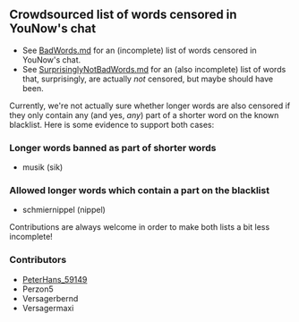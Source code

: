 Crowdsourced list of words censored in YouNow's chat
----------------------------------------------------

* See [BadWords.md](BadWords.md) for an (incomplete) list of words censored
  in YouNow's chat.
* See [SurprisinglyNotBadWords.md](SurprisinglyNotBadWords.md) for an (also
  incomplete) list of words that, surprisingly, are actually *not* censored,
  but maybe should have been.

Currently, we're not actually sure whether longer words are also censored if
they only contain any (and yes, *any*) part of a shorter word on the known
blacklist. Here is some evidence to support both cases:

### Longer words banned as part of shorter words
* musik (sik)

### Allowed longer words which contain a part on the blacklist
* schmiernippel (nippel)

Contributions are always welcome in order to make both lists a bit less incomplete!

### Contributors
* [PeterHans_59149](https://www.younow.com/PeterHans_59149)
* Perzon5
* Versagerbernd
* Versagermaxi
